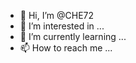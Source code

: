 - 👋 Hi, I’m @CHE72
- 👀 I’m interested in ...
- 🌱 I’m currently learning ...
- 📫 How to reach me ...

<!---
CHE72/CHE72 is a ✨ special ✨ repository because its `README.md` (this file) appears on your GitHub profile.
You can click the Preview link to take a look at your changes.
--->
